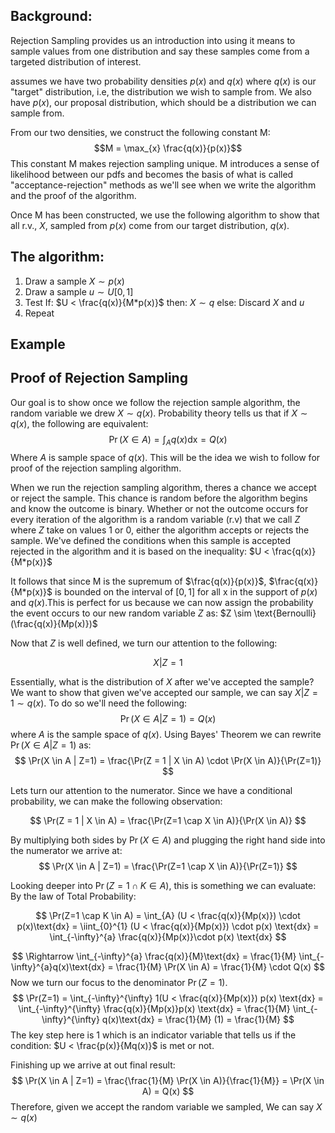 ## Background:
Rejection Sampling provides us an introduction into using  it means to sample values from one distribution and say these samples come from a targeted distribution of interest.

 assumes we have two probability densities $p(x)$ and $q(x)$ where $q(x)$ is our "target" distribution, i.e, the distribution we wish to sample from. We also have $p(x)$, our proposal distribution, which should be a distribution we can sample from.

From our two densities, we construct the following constant M:
$$M = \max_{x} \frac{q(x)}{p(x)}$$
This constant M makes rejection sampling unique. M introduces a sense of likelihood between our pdfs and becomes the basis of what is called "acceptance-rejection" methods as we'll see when we write the algorithm and the proof of the algorithm.

Once M has been constructed, we use the following algorithm to show that all r.v., $X$, sampled from $p(x)$ come from our target distribution, $q(x)$.

## The algorithm:

1. Draw a sample $X \sim p(x)$
2. Draw a sample $u \sim U[0,1]$
3. Test
	If: 
		$U < \frac{q(x)}{M*p(x)}$
	then:
		$X \sim q$
	else:
		Discard $X$ and $u$
4. Repeat
## Example

## Proof of Rejection Sampling
Our goal is to show once we follow the rejection sample algorithm, the random variable we drew $X \sim q(x)$. Probability theory tells us that if  $X \sim q(x)$, the following are equivalent:
$$\Pr(X \in A) = \int_A q(x)\text{dx} = Q(x)$$
Where $A$ is sample space of $q(x)$. This will be the idea we wish to follow for proof of the rejection sampling algorithm.

When we run the rejection sampling algorithm, theres a chance we accept or reject the sample. This chance is random before the algorithm begins and know the outcome is binary. Whether or not the outcome occurs for every iteration of the algorithm is a random variable (r.v) that we call $Z$ where $Z$ take on values 1 or 0, either the algorithm accepts or rejects the sample. We've defined the conditions when this sample is accepted rejected in the algorithm and it is based on the inequality:
$U < \frac{q(x)}{M*p(x)}$ 

It follows that since M is the supremum of $\frac{q(x)}{p(x)}$, $\frac{q(x)}{M*p(x)}$ is bounded on the interval of $[0,1]$ for all x in the support of $p(x)$ and $q(x)$.This is perfect for us because we can now assign the probability the event occurs to our new random variable $Z$ as:
$Z \sim  \text{Bernoulli}(\frac{q(x)}{Mp(x)})$


Now that $Z$ is well defined, we turn our attention to the following:

$$X | Z=1$$

Essentially, what is the distribution of $X$ after we've accepted the sample? We want to show that given we've accepted our sample, we can say $X|Z=1 \sim q(x)$. To do so we'll need the following:
$$\Pr(X \in A | Z=1) = Q(x)$$
where $A$ is the sample space of $q(x)$.
Using Bayes' Theorem we can rewrite $\Pr(X \in A | Z=1)$ as:
$$
\Pr(X \in A | Z=1) = \frac{\Pr(Z = 1 | X \in A) \cdot \Pr(X \in A)}{\Pr(Z=1)}
$$

Lets turn our attention to the numerator. Since we have a conditional probability, we can make the following observation:

$$
\Pr(Z = 1 | X \in A) = \frac{\Pr(Z=1 \cap X \in A)}{\Pr(X \in A)}
$$

By multiplying both sides by $\Pr(X \in A)$ and plugging the right hand side into the numerator we arrive at:
$$
\Pr(X \in A | Z=1) = \frac{\Pr(Z=1 \cap X \in A)}{\Pr(Z=1)}
$$

Looking deeper into $\Pr(Z=1 \cap K \in A)$, this is something we can evaluate:
By the law of Total Probability:

$$
\Pr(Z=1 \cap K \in A) = \int_{A} (U < \frac{q(x)}{Mp(x)}) \cdot p(x)\text{dx} = \iint_{0}^{1} (U < \frac{q(x)}{Mp(x)}) \cdot p(x) \text{dx} = \int_{-\infty}^{a} \frac{q(x)}{Mp(x)}\cdot p(x) \text{dx}
$$

$$
\Rightarrow \int_{-\infty}^{a} \frac{q(x)}{M}\text{dx} = \frac{1}{M} \int_{-\infty}^{a}q(x)\text{dx} = \frac{1}{M} \Pr(X \in A) = \frac{1}{M} \cdot Q(x)
$$
Now we turn our focus to the denominator $\Pr(Z=1)$. 
$$
\Pr(Z=1) = \int_{-\infty}^{\infty} 1(U < \frac{q(x)}{Mp(x)}) p(x) \text{dx} = \int_{-\infty}^{\infty} \frac{q(x)}{Mp(x)}p(x) \text{dx} = \frac{1}{M} \int_{-\infty}^{\infty} q(x)\text{dx} = \frac{1}{M} (1) = \frac{1}{M}
$$
The key step here is $1$ which is an indicator variable that tells us if the condition: $U < \frac{p(x)}{Mq(x)}$ 
is met or not.

Finishing up we arrive at out final result:
$$
\Pr(X \in A | Z=1) = \frac{\frac{1}{M} \Pr(X \in A)}{\frac{1}{M}} = \Pr(X \in A) = Q(x)
$$
Therefore, given we accept the random variable we sampled, We can say $X \sim q(x)$
